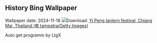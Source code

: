## History Bing Wallpaper
Wallpaper date: 2024-11-16
![](https://www.bing.com/th?id=OHR.YiPengLanterns_EN-US2889801198_UHD.jpg&w=1000)Download: [Yi Peng lantern festival, Chiang Mai, Thailand (© tampatra/Getty Images)](https://www.bing.com/th?id=OHR.YiPengLanterns_EN-US2889801198_UHD.jpg)

Auto get programm by LtgX
